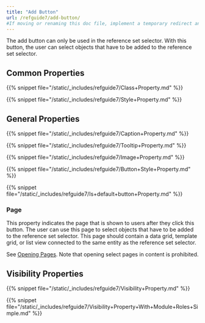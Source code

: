 ```yaml
---
title: "Add Button"
url: /refguide7/add-button/
#If moving or renaming this doc file, implement a temporary redirect and let the respective team know they should update the URL in the product. See Mapping to Products for more details.
---
```



The add button can only be used in the reference set selector. With this button, the user can select objects that have to be added to the reference set selector.

## Common Properties

{{% snippet file="/static/_includes/refguide7/Class+Property.md" %}}

{{% snippet file="/static/_includes/refguide7/Style+Property.md" %}}

## General Properties

{{% snippet file="/static/_includes/refguide7/Caption+Property.md" %}}

{{% snippet file="/static/_includes/refguide7/Tooltip+Property.md" %}}

{{% snippet file="/static/_includes/refguide7/Image+Property.md" %}}

{{% snippet file="/static/_includes/refguide7/Button+Style+Property.md" %}}

{{% snippet file="/static/_includes/refguide7/Is+default+button+Property.md" %}}

### Page

This property indicates the page that is shown to users after they click this button. The user can use this page to select objects that have to be added to the reference set selector. This page should contain a data grid, template grid, or list view connected to the same entity as the reference set selector.

See [Opening Pages](/refguide7/opening-pages/). Note that opening select pages in content is prohibited.

## Visibility Properties

{{% snippet file="/static/_includes/refguide7/Visibility+Property.md" %}}

{{% snippet file="/static/_includes/refguide7/Visibility+Property+With+Module+Roles+Simple.md" %}}

